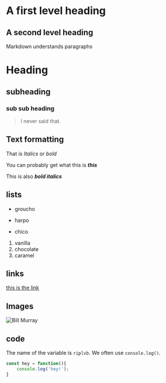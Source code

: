A first level heading
=======================

A second level heading
-----------------------

Markdown understands paragraphs 
# Heading
## subheading
### sub sub heading
> I never said that.

## Text formatting

That is _Italics_ or *bold*

You can probably get what this is ___this___ 

This is also ***bold italics***

## lists
 * groucho
 * harpo

 * chico

 1. vanilla
 1. chocolate
 1. caramel

 ## links

 [this is the link](http://www.ga.co/)

 ## Images

 ![Bill Murray](https://www.fillmurray.com/50/50)

## code
 The name of the variable is `riplvb`. We often use `console.log()`.


 ```javascript
 const hey = function(){
     console.log('hey!');
 }
 ```